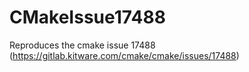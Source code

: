 # CMakeIssue17488
Reproduces the cmake issue 17488 (https://gitlab.kitware.com/cmake/cmake/issues/17488)
